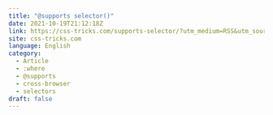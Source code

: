 ```yaml
---
title: "@supports selector()"
date: 2021-10-19T21:12:18Z
link: https://css-tricks.com/supports-selector/?utm_medium=RSS&utm_source=news.12bit.vn
site: css-tricks.com
language: English
category:
  - Article
  - :where
  - @supports
  - cross-browser
  - selectors
draft: false
---
```

